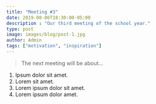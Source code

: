```yaml
---
title: "Meeting #3"
date: 2019-08-06T18:30:00-05:00
description : "Our third meeting of the school year."
type: post
image: images/blog/post-1.jpg
author: Admin
tags: ["motivation", "inspiration"]
---
```


> The next meeting will be about...

1. Ipsum dolor sit amet.
2. Lorem sit amet.
3. Lorem ipsum dolor sit amet.
4. Lorem ipsum dolor amet.

